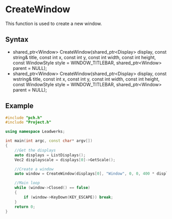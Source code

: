 # CreateWindow #
This function is used to create a new window.

## Syntax ##
- shared_ptr\<Window\> CreateWindow(shared_ptr\<Display\> display, const string& title, const int x, const int y, const int width, const int height, const WindowStyle style = WINDOW_TITLEBAR, shared_ptr\<Window\> parent = NULL);
- shared_ptr\<Window\> CreateWindow(shared_ptr\<Display\> display, const wstring& title, const int x, const int y, const int width, const int height, const WindowStyle style = WINDOW_TITLEBAR, shared_ptr\<Window\> parent = NULL);

## Example ##
```c++
#include "pch.h"
#include "Project.h"

using namespace Leadwerks;

int main(int argc, const char* argv[])
{
    //Get the displays
    auto displays = ListDisplays();
    Vec2 displayscale = displays[0]->GetScale();

    //Create a window
    auto window = CreateWindow(displays[0], "Window", 0, 0, 400 * displayscale.x, 300 * displayscale.y, WINDOW_TITLEBAR | WINDOW_CENTER);

    //Main loop
    while (window->Closed() == false)
    {
        if (window->KeyDown(KEY_ESCAPE)) break;
    }
    return 0;
}
```
